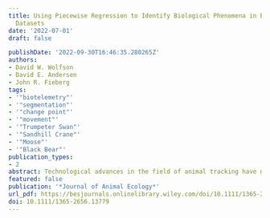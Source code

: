 ```yaml
---
title: Using Piecewise Regression to Identify Biological Phenomena in Biotelemetry
  Datasets
date: '2022-07-01'
draft: false

publishDate: '2022-09-30T16:46:35.280265Z'
authors:
- David W. Wolfson
- David E. Andersen
- John R. Fieberg
tags:
- '"biotelemetry"'
- '"segmentation"'
- '"change point"'
- '"movement"'
- '"Trumpeter Swan"'
- '"Sandhill Crane"'
- '"Moose"'
- '"Black Bear"'
publication_types:
- 2
abstract: Technological advances in the field of animal tracking have greatly expanded the potential to remotely monitor animals, opening the door to exploring how animals shift their behaviour over time or respond to external stimuli. A wide variety of animal-borne sensors can provide information on an animal's location, movement characteristics, external environmental conditions and internal physiological status. Here, we demonstrate how piecewise regression can be used to identify the presence and timing of potential shifts in a variety of biological responses using multiple biotelemetry data streams. Different biological latent states can be inferred by partitioning a time-series into multiple segments based on changes in modelled responses (e.g. their mean, variance, trend, degree of autocorrelation) and specifying a unique model structure for each interval. We provide six example applications highlighting a variety of taxonomic species, data streams, timescales and biological phenomena. These examples include a short-term behavioural response (flee and return) by a trumpeter swan *Cygnus buccinator* following a GPS collar deployment; remote identification of parturition based on movements by a pregnant moose *Alces alces*; a physiological response (spike in heart-rate) in a black bear *Ursus americanus* to a stressful stimulus (presence of a drone); a mortality event of a trumpeter swan signalled by changes in collar temperature and overall dynamic body acceleration; an unsupervised method for identifying the onset, return, duration and staging use of sandhill crane *Antigone canadensis* migration; and estimation of the transition between incubation and brood-rearing (i.e. hatching) for a breeding trumpeter swan. We implement analyses using the mcp package in R, which provides functionality for specifying and fitting a wide variety of user-defined model structures in a Bayesian framework and methods for assessing and comparing models using information criteria and cross-validation measures. These simple modelling approaches are accessible to a wide audience and offer a straightforward means of assessing a variety of biologically relevant changes in animal behaviour.
featured: false
publication: '*Journal of Animal Ecology*'
url_pdf: https://besjournals.onlinelibrary.wiley.com/doi/10.1111/1365-2656.13779
doi: 10.1111/1365-2656.13779
---
```


